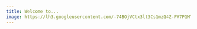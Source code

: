 ```yaml
---
title: Welcome to...
image: https://lh3.googleusercontent.com/-74BOjVCtx3lt3Cs1mzQ4Z-FV7PQMTbWwsYzvjEKfEIcT6DvS3x0u8TiH4sEiKECTaI8lsN-Rp0CY09g1Wd1doyj3Zu7CdFmJOso-cP4kFJxl_TR61w894-g5JmsgQAyhCxcACCHD5xYCK2cQ2BXqQVPeSXRS3G4S7wWPEKWtkHocdNgPtAS4tsxGendkgxHUVxcQ7EV3kEX1r7_Z7tdA5fl2M3d5guE3U6IjpTlPar9CkfHLYive7-UoGbXFzOd6dcOShDYy6UkB7QNjnAuyEA7eiSVLnwOcp0wxwom2CfebHGISh_6GH5_Ug39lPdSAq0X2V52uhdydyc6djNzxBUgFaMiCLMkmx27CGwHsA4AC59OYf4HmCQmba4mXIjE2j_xhB41PKMtx2MYCzqbu6sS5f8EHuj5YXEsOEi0zHDPxLMzb8tfm2DwsAkjau0ont_ooRSyO_LM9IbgGHwr73vy2bOJOvG_lUxMtZgWMh8pnQHs_LvDfHalK7Av6jFAQEdoumuxAc4l6N7gogpyzJ_uqVLCv3KdOss2MkdVC-4zhotx-nbx6mbUjBUgvaVmPvxOrV3qBxDYsrjlC8Two09YRL9f8vPPSz-2t1y3qhWnjeft2AtRMPKGMScUIa5lkTCxVm4fytoWx30GCMR3kyG0xTMKNwXTmw=w1645-h926-no
---
```

